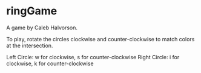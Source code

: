 ringGame
========
A game by Caleb Halvorson.

To play, rotate the circles clockwise and counter-clockwise to match colors at the intersection.

Left Circle: w for clockwise, s for counter-clockwise
Right Circle: i for clockwise, k for counter-clockwise
